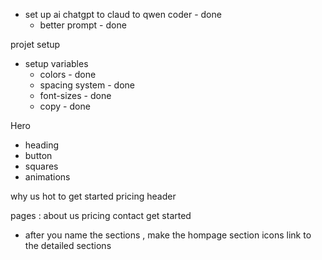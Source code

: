 - set up ai chatgpt to claud to qwen coder - done
  - better prompt - done

projet setup
- setup variables
  - colors - done
  - spacing system - done
  - font-sizes - done
  - copy - done


Hero
- heading 
- button
- squares
- animations

why us
hot to get started
pricing
header


pages : 
about us 
pricing
contact
get started
  - after you name the sections , make the hompage section icons link to the detailed sections